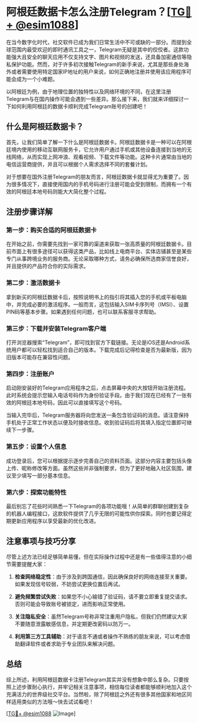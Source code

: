 # 阿根廷数据卡怎么注册Telegram？[[TG💪+ @esim1088](https://t.me/s/esim1088)]

在当今数字化时代，社交软件已成为我们日常生活中不可或缺的一部分。而提到全球范围内最受欢迎的即时通讯工具之一，Telegram无疑是其中的佼佼者。这款功能强大且安全的聊天应用不仅支持文字、图片和视频的发送，还具备加密通信等隐私保护功能。然而，对于许多初次接触Telegram的新手来说，尤其是那些身处海外或者需要使用特定国家IP地址的用户来说，如何正确地注册并使用该应用程序可能会成为一个小难题。

以阿根廷为例，由于地理位置的独特性以及网络环境的不同，在这里注册Telegram与在国内操作可能会遇到一些差异。那么接下来，我们就来详细探讨一下如何利用阿根廷的数据卡顺利完成Telegram账号的创建吧！

## 什么是阿根廷数据卡？

首先，让我们简单了解一下什么是阿根廷数据卡。阿根廷数据卡是一种可以在阿根廷境内使用的移动互联网服务卡，它允许用户通过手机或其他设备连接到当地的无线网络，从而实现上网冲浪、观看视频、下载文件等功能。这种卡片通常由当地的电信运营商提供，并且可以根据个人需求选择不同的套餐计划。

对于想要在国外注册Telegram的朋友而言，阿根廷数据卡就显得尤为重要了。因为很多情况下，直接使用国内的手机号码进行注册可能会受到限制，而拥有一个有效的阿根廷本地号码则能大大简化整个过程。

## 注册步骤详解

### 第一步：购买合适的阿根廷数据卡
在开始之前，你需要先找到一家可靠的渠道来获取一张高质量的阿根廷数据卡。目前市面上有很多途径可以获得这类产品，比如线上电商平台、实体店铺甚至是某些专门从事跨境业务的服务商。无论采取哪种方式，请务必确保所选商家信誉良好，并且提供的产品符合你的实际需求。

### 第二步：激活数据卡
拿到新买的阿根廷数据卡后，按照说明书上的指引将其插入您的手机或平板电脑中，并完成必要的激活程序。一般而言，这包括输入SIM卡序列号（IMSI）、设置PIN码等基本步骤。如果遇到任何问题，也可以联系客服寻求帮助。

### 第三步：下载并安装Telegram客户端
打开浏览器搜索“Telegram”，即可找到官方下载链接。无论是iOS还是Android系统用户都可以轻松找到适合自己的版本。下载完成后记得检查是否为最新版，因为旧版本可能存在兼容性问题。

### 第四步：注册账户
启动刚安装好的Telegram应用程序之后，点击屏幕中央的大按钮开始注册流程。此时系统会提示您输入电话号码作为身份验证手段。由于我们现在已经有了一张有效的阿根廷本地号码，因此可以直接填写这个号码。

当输入完毕后，Telegram服务器将向您发送一条包含验证码的消息。请注意保持手机处于正常工作状态以便及时接收信息。收到验证码后将其填入指定位置即可继续下一步骤。

### 第五步：设置个人信息
成功登录后，您可以根据提示逐步完善自己的资料页面。这部分内容主要包括头像上传、昵称修改等方面。虽然这些并非强制要求，但为了更好地融入社区氛围，建议至少填写一部分基本信息。

### 第六步：探索功能特性
最后别忘了花些时间熟悉一下Telegram的各项功能哦！从简单的群聊创建到复杂的机器人编程接口，这款软件提供了几乎无限的可能性供你探索。同时也要记得定期更新应用程序以享受最新的优化改进。

## 注意事项与技巧分享

尽管上述方法已经足够简单易懂，但在实际操作过程中还是有一些值得注意的小细节需要提醒大家：

1. **检查网络稳定性**：由于涉及到跨国通信，因此确保良好的网络连接至关重要。如果发现信号较弱，不妨尝试更换位置后再试。
   
2. **避免频繁尝试失败**：如果您不小心输错了验证码，请不要立即重复提交请求。否则可能会导致账号被锁定，进而影响正常使用。

3. **关注隐私安全**：虽然Telegram号称非常注重用户隐私，但我们仍然建议大家不要随意泄露敏感信息，并定期更改密码以防万一。

4. **利用第三方工具辅助**：对于语言不通或者操作不熟练的朋友来说，可以考虑借助翻译软件或者求助于专业团队来解决问题。

## 总结

综上所述，利用阿根廷数据卡注册Telegram其实并没有想象中那么复杂。只要按照上述步骤耐心执行，并牢记相关注意事项，相信每位读者都能够顺利地加入这个充满活力的世界级社交平台。当然啦，除了阿根廷之外还有很多其他国家和地区同样适用类似的方法哦～快去试试看吧！

[[TG💪+ @esim1088](https://t.me/s/esim1088) ![Image](https://i.postimg.cc/4NQfJmqS/Snipaste-2025-05-13-00-14-12.png)]